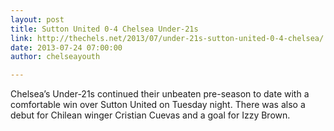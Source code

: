 ```yaml
---
layout: post
title: Sutton United 0-4 Chelsea Under-21s
link: http://thechels.net/2013/07/under-21s-sutton-united-0-4-chelsea/
date: 2013-07-24 07:00:00
author: chelseayouth

---
```


Chelsea’s Under-21s continued their unbeaten pre-season to date with a comfortable win over Sutton United on 
Tuesday night. There was also a debut for Chilean winger Cristian Cuevas and a goal for Izzy Brown.